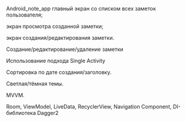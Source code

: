 Android_note_app
главный экран со списком всех заметок пользователя;

экран просмотра созданной заметки;

экран создания/редактирования заметки.

Создание/редактирование/удаление заметки

Использование подхода Single Activity

Cортировка по дате создания/заголовку.

Светлая/тёмная темы.

MVVM.

Room, ViewModel, LiveData, RecyclerView, Navigation Component, DI-библиотека Dagger2
